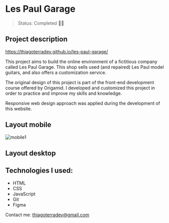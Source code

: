 # Les Paul Garage

> Status: Completed 🤘🏽

## Project description

https://thiagoterradev.github.io/les-paul-garage/

This project aims to build the online environment of a fictitious company called Les Paul Garage. This shop sells used (and repaired) Les Paul model guitars, and also offers a customization service.

The original design of this project is part of the front-end development course offered by Origamid. I developed and customized this project in order to practice and improve my skills and knowledge. 

Responsive web design approach was applied during the development of this website.

## Layout mobile

![mobile1](https://user-images.githubusercontent.com/125769752/227307902-b8cd4a67-c744-4a46-8d46-28480bd94098.png)

## Layout desktop

## Technologies I used:

* HTML
* CSS
* JavaScript
* Git
* Figma

Contact me: thiagoterradev@gmail.com
